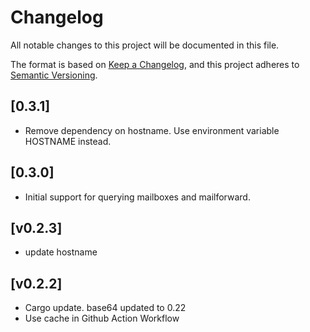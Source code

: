 # Changelog

All notable changes to this project will be documented in this file.

The format is based on [Keep a Changelog](https://keepachangelog.com/en/1.0.0/),
and this project adheres to [Semantic Versioning](https://semver.org/spec/v2.0.0.html).

## [0.3.1]

- Remove dependency on hostname. Use environment variable HOSTNAME instead.

## [0.3.0]

- Initial support for querying mailboxes and mailforward.

## [v0.2.3]

- update hostname

## [v0.2.2]

- Cargo update. base64 updated to 0.22
- Use cache in Github Action Workflow

